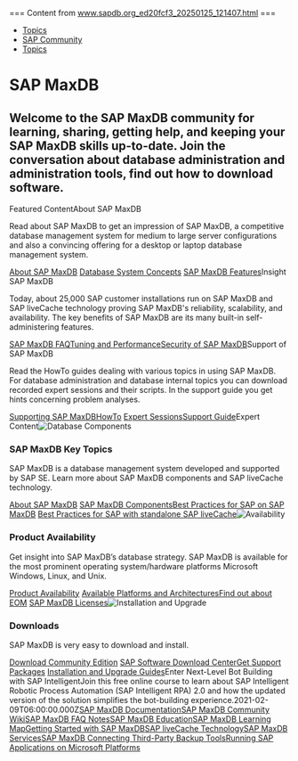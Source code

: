 === Content from www.sapdb.org_ed20fcf3_20250125_121407.html ===


* [Topics](/topics "Topics")
* [SAP Community](https://community.sap.com "SAP Community")
* [Topics](/topics "Topics")
# SAP MaxDB

## Welcome to the SAP MaxDB community for learning, sharing, getting help, and keeping your SAP MaxDB skills up-to-date. Join the conversation about database administration and administration tools, find out how to download software.

Featured ContentAbout SAP MaxDB

Read about SAP MaxDB to get an impression of SAP MaxDB, a competitive database management system for medium to large server configurations and also a convincing offering for a desktop or laptop database management system.

[About SAP MaxDB](https://help.sap.com/docs/SUPPORT_CONTENT/maxdb/3362173458.html) [Database System Concepts](https://help.sap.com/docs/SAP_NETWEAVER_DBOS/6a1bc889358b450aa5fd0414e2fb552d/44c3758a865960efe10000000a155369.html) [SAP MaxDB Features](https://help.sap.com/docs/SUPPORT_CONTENT/maxdb/3362174230.html)Insight SAP MaxDB

Today, about 25,000 SAP customer installations run on SAP MaxDB and SAP liveCache technology proving SAP MaxDB's reliability, scalability, and availability. The key benefits of SAP MaxDB are its many built-in self-administering features.

[SAP MaxDB FAQ](https://help.sap.com/docs/SUPPORT_CONTENT/maxdb/3362174019.html)[Tuning and Performance](https://help.sap.com/docs/SUPPORT_CONTENT/maxdb/3362174025.html)[Security of SAP MaxDB](https://help.sap.com/docs/SAP_NETWEAVER_DBOS/b255f72263a84a48b22eb41f4d381dda/44bbe0dc91407006e10000000a155369.html)Support of SAP MaxDB

Read the HowTo guides dealing with various topics in using SAP MaxDB. For database administration and database internal topics you can download recorded expert sessions and their scripts. In the support guide you get hints concerning problem analyses.

[Supporting SAP MaxDB](https://help.sap.com/docs/SUPPORT_CONTENT/maxdb/3362173816.html)[HowTo](https://help.sap.com/docs/SUPPORT_CONTENT/maxdb/3362173804.html) [Expert Sessions](http://maxdb.sap.com/training/index.php)[Support Guide](https://help.sap.com/docs/SUPPORT_CONTENT/maxdb/3362173996.html)Expert Content![Database Components](https://pages.community.sap.com/images/blt03b9f9730a933fc3/283063-pictogram-blue-1.svg)
### SAP MaxDB Key Topics

SAP MaxDB is a database management system developed and supported by SAP SE. Learn more about SAP MaxDB components and SAP liveCache technology.

[About SAP MaxDB](https://help.sap.com/docs/SUPPORT_CONTENT/maxdb/3362173458.html)
[SAP MaxDB Components](https://help.sap.com/docs/SUPPORT_CONTENT/maxdb/3362173481.html)[Best Practices for SAP on SAP MaxDB](https://blogs.sap.com/2016/10/05/best-practices-for-sap-on-maxdb/)
[Best Practices for SAP with standalone SAP liveCache](https://blogs.sap.com/2016/10/05/best-practices-for-sap-with-livecache/)![Availability](https://pages.community.sap.com/images/blt9e7b1df52d7eb4ae/281045-pictogram-blue-1.svg)
### Product Availability

Get insight into SAP MaxDB’s database strategy. SAP MaxDB is available for the most prominent operating system/hardware platforms Microsoft Windows, Linux, and Unix.

[Product Availability](https://help.sap.com/docs/SUPPORT_CONTENT/maxdb/3362173454.html)
[Available Platforms and Architectures](https://help.sap.com/docs/SUPPORT_CONTENT/maxdb/3362173546.html)[Find out about EOM](https://launchpad.support.sap.com/#/notes/1178367)
[SAP MaxDB Licenses](http://maxdb.sap.com/license/)![Installation and Upgrade](https://pages.community.sap.com/images/bltfdf7911f32eebbe0/282069-pictogram-blue-1.svg)
### Downloads

SAP MaxDB is very easy to download and install.

[Download Community Edition](https://www.sap.com/developer/trials-downloads/additional-downloads.html?sort=title_asc&search=SAP%20MaxDB)
[SAP Software Download Center](https://launchpad.support.sap.com/#/softwarecenter/template/products/_APP=00200682500000001943&_EVENT=DISPHIER&HEADER=N&FUNCTIONBAR=Y&EVENT=TREE&NE=NAVIGATE&ENR=01200314694400000716&V=INST&ROUTENAME=products/Database%20and%20Database%20Patches%20-%20SAP%20MaxDB)[Get Support Packages](https://support.sap.com/en/my-support/software-downloads/support-package-stacks.html)
[Installation and Upgrade Guides](https://help.sap.com/docs/SUPPORT_CONTENT/maxdb/3362173894.html)Enter Next-Level Bot Building with SAP IntelligentJoin this free online course to learn about SAP Intelligent Robotic Process Automation (SAP Intelligent RPA) 2.0 and how the updated version of the solution simplifies the bot-building experience.2021-02-09T06:00:00.000Z[SAP MaxDB Documentation](https://help.sap.com/docs/SAP_MAXDB)[SAP MaxDB Community Wiki](https://help.sap.com/docs/SUPPORT_CONTENT/maxdb/3362174143.html)[SAP MaxDB FAQ Notes](https://help.sap.com/docs/SUPPORT_CONTENT/maxdb/3362174230.html)[SAP MaxDB Education](https://help.sap.com/docs/SUPPORT_CONTENT/maxdb/3362173685.html)[SAP MaxDB Learning Map](http://maxdb.sap.com/training/SAP_MaxDB_learning_map.htm)[Getting Started with SAP MaxDB](https://help.sap.com/docs/SUPPORT_CONTENT/maxdb/3362173459.html)[SAP liveCache Technology](https://help.sap.com/docs/SUPPORT_CONTENT/maxdb/3362173955.html)[SAP MaxDB Services](https://help.sap.com/docs/SUPPORT_CONTENT/maxdb/3362174171.html)[SAP MaxDB Connecting Third-Party Backup Tools](https://help.sap.com/docs/SAP_NETWEAVER_DBOS/e2e2f2423fc64ed5852501482d880243/04daa243bc974706a812b67b256842b5.html)[Running SAP Applications on Microsoft Platforms](https://blogs.msdn.microsoft.com/saponsqlserver/2015/10/23/sap-maxdb-sap-livecache-and-sap-content-server-are-certified-to-run-in-microsoft-azure-cloud/)

